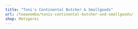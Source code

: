 ```yaml
---
title: "Toni's Continental Butcher & Smallgoods"
url: /toowoomba/tonis-continental-butcher-und-smallgoods/
shop: Metzgerei
---
```

